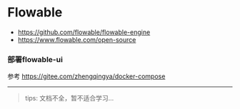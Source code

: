 # Flowable

- https://github.com/flowable/flowable-engine
- https://www.flowable.com/open-source

### 部署flowable-ui

参考 https://gitee.com/zhengqingya/docker-compose

---

> tips: 文档不全，暂不适合学习...
